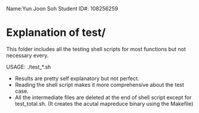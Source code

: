 Name:Yun Joon Soh
Student ID#: 108256259

# Explanation of test/
This folder includes all the testing shell scripts for most functions but not necessary every.

USAGE:
	./test_*.sh

* Results are pretty self explanatory but not perfect.
* Reading the shell script makes it more comprehensive about the test case.
* All the intermediate files are deleted at the end of shell script except for test\_total.sh. (It creates the acutal mapreduce binary using the Makefile)


